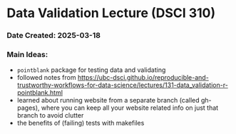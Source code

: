 # Data Validation Lecture (DSCI 310)
### Date Created: 2025-03-18

### Main Ideas:
* `pointblank` package for testing data and validating
* followed notes from <https://ubc-dsci.github.io/reproducible-and-trustworthy-workflows-for-data-science/lectures/131-data_validation-r-pointblank.html>
* learned about running website from a separate branch (called gh-pages), where you can keep all your website related info on just that branch to avoid clutter
* the benefits of (failing) tests with makefiles
